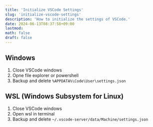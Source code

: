 ```yaml
---
title: 'Initialize VSCode Settings'
slug: 'initialize-vscode-settings'
description: 'How to initialize the settings of VSCode.'
date: 2024-06-13T08:37:58+09:00
lastmod: 
math: false
draft: false
---
```


## Windows

1. Close VSCode windows
2. Opne file explorer or powershell
2. Backup and delete ``%APPDATA%\Code\User\settings.json``

## WSL (Windows Subsystem for Linux)

1. Close VSCode windows
2. Open wsl in terminal
3. Backup and delete ``~/.vscode-server/data/Machine/settings.json``
